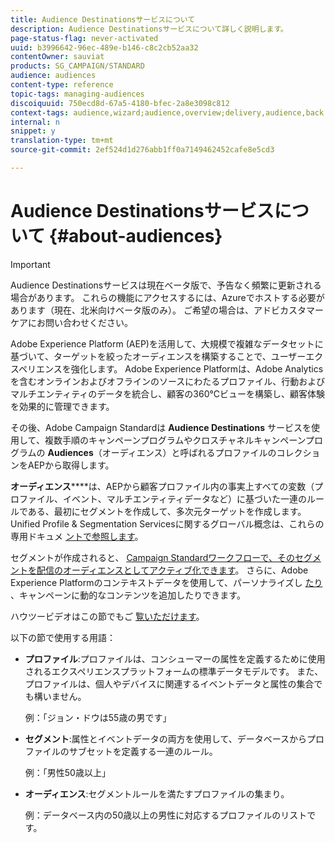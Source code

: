 ```yaml
---
title: Audience Destinationsサービスについて
description: Audience Destinationsサービスについて詳しく説明します。
page-status-flag: never-activated
uuid: b3996642-96ec-489e-b146-c8c2cb52aa32
contentOwner: sauviat
products: SG_CAMPAIGN/STANDARD
audience: audiences
content-type: reference
topic-tags: managing-audiences
discoiquuid: 750ecd8d-67a5-4180-bfec-2a8e3098c812
context-tags: audience,wizard;audience,overview;delivery,audience,back
internal: n
snippet: y
translation-type: tm+mt
source-git-commit: 2ef524d1d276abb1ff0a7149462452cafe8e5cd3

---
```



# Audience Destinationsサービスについて {#about-audiences}

>[!IMPORTANT]
>
>Audience Destinationsサービスは現在ベータ版で、予告なく頻繁に更新される場合があります。 これらの機能にアクセスするには、Azureでホストする必要があります（現在、北米向けベータ版のみ）。 ご希望の場合は、アドビカスタマーケアにお問い合わせください。

Adobe Experience Platform [](https://www.adobe.io/apis/experienceplatform/home.html) (AEP)を活用して、大規模で複雑なデータセットに基づいて、ターゲットを絞ったオーディエンスを構築することで、ユーザーエクスペリエンスを強化します。 Adobe Experience Platformは、Adobe Analyticsを含むオンラインおよびオフラインのソースにわたるプロファイル、行動およびマルチエンティティのデータを統合し、顧客の360°Cビューを構築し、顧客体験を効果的に管理できます。

その後、Adobe Campaign Standardは **Audience Destinations** サービスを使用して、複数手順のキャンペーンプログラムやクロスチャネルキャンペーンプログラムの **Audiences**（オーディエンス）と呼ばれるプロファイルのコレクションをAEPから取得します。

**オーディエンス******&#x200B;は、AEPから顧客プロファイル内の事実上すべての変数（プロファイル、イベント、マルチエンティティデータなど）に基づいた一連のルールである、最初にセグメントを作成して、多次元ターゲットを作成します。 Unified Profile &amp; Segmentation Servicesに関するグローバル概念は、これらの専用ドキュメ [ントで参照します](https://www.adobe.io/apis/experienceplatform/home/profile-identity-segmentation.html)。

セグメントが作成されると、 [Campaign Standardワークフローで、そのセグメントを配信のオーディエンスとしてアクティブ化できます](../../automating/using/aep-targeting-audiences.md)。 さらに、Adobe Experience Platformのコンテキストデータを使用して、パーソナライズし [たり](../../automating/using/aep-personalizing-campaigns.md) 、キャンペーンに動的なコンテンツを追加したりできます。

ハウツービデオはこの節でもご [覧いただけます](https://docs.adobe.com/content/help/en/campaign-learn/campaign-standard-tutorials/profiles-and-audiences/audience-destinations/audience-destinations-overview.html)。

以下の節で使用する用語：

* **プロファイル**:プロファイルは、コンシューマーの属性を定義するために使用されるエクスペリエンスプラットフォームの標準データモデルです。 また、プロファイルは、個人やデバイスに関連するイベントデータと属性の集合でも構いません。

   例：「ジョン・ドウは55歳の男です」

* **セグメント**:属性とイベントデータの両方を使用して、データベースからプロファイルのサブセットを定義する一連のルール。

   例：「男性50歳以上」

* **オーディエンス**:セグメントルールを満たすプロファイルの集まり。

   例：データベース内の50歳以上の男性に対応するプロファイルのリストです。
